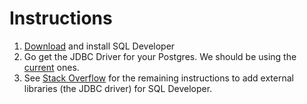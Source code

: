 # Instructions

1. [Download](https://1drv.ms/u/s!AoHrOTRkeXkvgbMsrmvgyQ97_sHgSg) and install SQL Developer
2. Go get the JDBC Driver for your Postgres. We should be using the [current](https://jdbc.postgresql.org/download.html#current) ones.
3. See [Stack Overflow](http://stackoverflow.com/questions/7592519/oracle-sql-developer-and-postgresql) for the remaining instructions to add external libraries (the JDBC driver) for SQL Developer.
